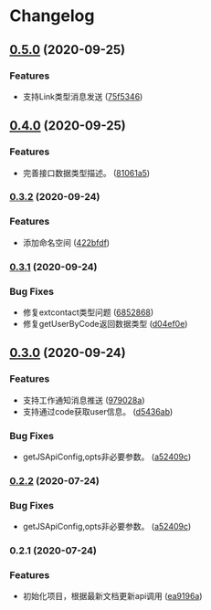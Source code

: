 # Changelog
## [0.5.0](https://github.com/imbooo/dingtalk.js/compare/v0.4.0...v0.5.0) (2020-09-25)


### Features

* 支持Link类型消息发送 ([75f5346](https://github.com/imbooo/dingtalk.js/commit/75f5346ac0f714b83208bf12090c0f1d5b64e2b9))

## [0.4.0](https://github.com/imbooo/dingtalk.js/compare/v0.3.2...v0.4.0) (2020-09-25)


### Features

* 完善接口数据类型描述。 ([81061a5](https://github.com/imbooo/dingtalk.js/commit/81061a5b1e28ada16630b570249ac0b1a0785992))

### [0.3.2](https://github.com/imbooo/dingtalk.js/compare/v0.3.1...v0.3.2) (2020-09-24)


### Features

* 添加命名空间 ([422bfdf](https://github.com/imbooo/dingtalk.js/commit/422bfdf89f3f9b07299bea3615c20a19ed402f19))

### [0.3.1](https://github.com/imbooo/dingtalk.js/compare/v0.3.0...v0.3.1) (2020-09-24)


### Bug Fixes

* 修复extcontact类型问题 ([6852868](https://github.com/imbooo/dingtalk.js/commit/68528680a39d328dfaeef57b97a4a3d67d6237cc))
* 修复getUserByCode返回数据类型 ([d04ef0e](https://github.com/imbooo/dingtalk.js/commit/d04ef0e7cfa554931a1fb0715ca4dc77a7e6d4d7))

## [0.3.0](https://github.com/imbooo/dingtalk.js/compare/v0.2.1...v0.3.0) (2020-09-24)


### Features

* 支持工作通知消息推送 ([979028a](https://github.com/imbooo/dingtalk.js/commit/979028a344545ff5b93408ef9cdb57c5b604ac36))
* 支持通过code获取user信息。 ([d5436ab](https://github.com/imbooo/dingtalk.js/commit/d5436ab4ddf35bea1897cf3abfd5f49e8ca1b2d0))


### Bug Fixes

* getJSApiConfig,opts非必要参数。 ([a52409c](https://github.com/imbooo/dingtalk.js/commit/a52409ce7d73d10ec9ef0860c47d1be389af4000))

### [0.2.2](https://github.com/imbooo/dingtalk.js/compare/v0.2.1...v0.2.2) (2020-07-24)


### Bug Fixes

* getJSApiConfig,opts非必要参数。 ([a52409c](https://github.com/imbooo/dingtalk.js/commit/a52409ce7d73d10ec9ef0860c47d1be389af4000))

### 0.2.1 (2020-07-24)


### Features

* 初始化项目，根据最新文档更新api调用 ([ea9196a](https://github.com/imbooo/dingtalk.js/commit/ea9196a32f648394c78a3b53aa997baba9de6054))
